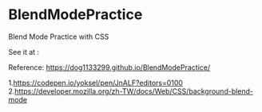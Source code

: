 # BlendModePractice
Blend Mode Practice with CSS

See it at :

Reference: https://dog1133299.github.io/BlendModePractice/

1.https://codepen.io/yoksel/pen/JnALF?editors=0100
2.https://developer.mozilla.org/zh-TW/docs/Web/CSS/background-blend-mode
